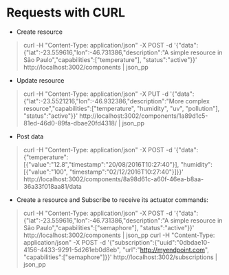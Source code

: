 # Requests with CURL

* Create resource
> curl -H "Content-Type: application/json" -X POST -d '{"data":{"lat":-23.559616,"lon":-46.731386,"description":"A simple resource in São Paulo","capabilities":["temperature"], "status":"active"}}' http://localhost:3002/components | json_pp

* Update resource
> curl -H "Content-Type: application/json" -X PUT -d '{"data":{"lat":-23.5521216,"lon":-46.932386,"description":"More complex resource","capabilities":["temperature", "humidity", "uv", "pollution"], "status":"active"}}' http://localhost:3002/components/1a89d1c5-81ed-46d0-89fa-dbae20fd4318/ | json_pp

* Post data
> curl -H "Content-Type: application/json" -X POST -d '{"data":{"temperature":[{"value":"12.8","timestamp":"20/08/2016T10:27:40"}], "humidity":[{"value":"100", "timestamp":"02/12/2016T10:27:40"}]}}' http://localhost:3002/components/8a98d61c-a60f-46ea-b8aa-36a33f018aa81/data

* Create a resource and Subscribe to receive its actuator commands:
> curl -H "Content-Type: application/json" -X POST -d '{"data":{"lat":-23.559616,"lon":-46.731386,"description":"A simple resource in São Paulo","capabilities":["semaphore"], "status":"active"}}' http://localhost:3002/components | json_pp
> curl -H "Content-Type: application/json" -X POST -d '{"subscription":{"uuid":"0dbdae10-4156-4433-9291-5d261eb0d8eb", "url":"http://myendpoint.com", "capabilities":["semaphore"]}}' http://localhost:3002/subscriptions | json_pp

